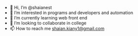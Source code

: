 - 👋 Hi, I’m @shaianest
- 👀 I’m interested in programs and developers and automation
- 🌱 I’m currently learning web front end
- 💞️ I’m looking to collaborate in college
- 📫 How to reach me shaian.kiany1@gmail.com

<!---
shaianest/shaianest is a ✨ special ✨ repository because its `README.md` (this file) appears on your GitHub profile.
You can click the Preview link to take a look at your changes.
--->

